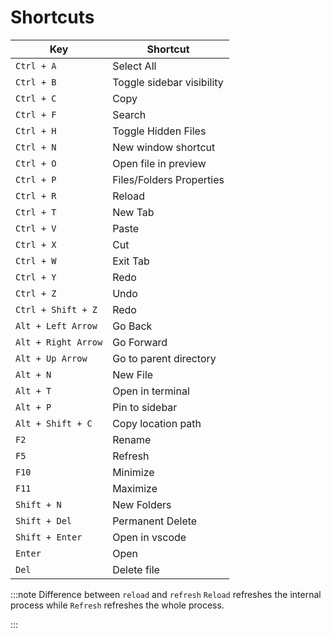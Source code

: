 # Shortcuts

| Key                 | Shortcut                  |
| ------------------- | ------------------------- |
| `Ctrl + A`          | Select All                |
| `Ctrl + B`          | Toggle sidebar visibility |
| `Ctrl + C`          | Copy                      |
| `Ctrl + F`          | Search                    |
| `Ctrl + H`          | Toggle Hidden Files       |
| `Ctrl + N`          | New window shortcut       |
| `Ctrl + O`          | Open file in preview      |
| `Ctrl + P`          | Files/Folders Properties  |
| `Ctrl + R`          | Reload                    |
| `Ctrl + T`          | New Tab                   |
| `Ctrl + V`          | Paste                     |
| `Ctrl + X`          | Cut                       |
| `Ctrl + W`          | Exit Tab                  |
| `Ctrl + Y`          | Redo                      |
| `Ctrl + Z`          | Undo                      |
| `Ctrl + Shift + Z`  | Redo                      |
| `Alt + Left Arrow`  | Go Back                   |
| `Alt + Right Arrow` | Go Forward                |
| `Alt + Up Arrow`    | Go to parent directory    |
| `Alt + N`           | New File                  |
| `Alt + T`           | Open in terminal          |
| `Alt + P`           | Pin to sidebar            |
| `Alt + Shift + C`   | Copy location path        |
| `F2`                | Rename                    |
| `F5`                | Refresh                   |
| `F10`               | Minimize                  |
| `F11`               | Maximize                  |
| `Shift + N`         | New Folders               |
| `Shift + Del`       | Permanent Delete          |
| `Shift + Enter`     | Open in vscode            |
| `Enter`             | Open                      |
| `Del`               | Delete file               |

:::note Difference between `reload` and `refresh`
`Reload` refreshes the internal process while `Refresh` refreshes the whole process.

:::
